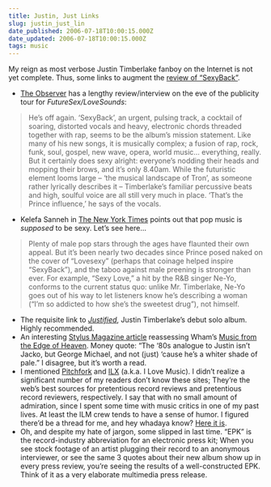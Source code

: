 ```yaml
---
title: Justin, Just Links
slug: justin_just_lin
date_published: 2006-07-18T10:00:15.000Z
date_updated: 2006-07-18T10:00:15.000Z
tags: music
---
```


My reign as most verbose Justin Timberlake fanboy on the Internet is not yet complete. Thus, some links to augment the [review of “SexyBack”](http://www.dashes.com/anil/2006/07/17/justin_timberla).

- [The Observer](http://observer.guardian.co.uk/omm/story/0,,1818048,00.html) has a lengthy review/interview on the eve of the publicity tour for *FutureSex/LoveSounds*:

> He’s off again. ‘SexyBack’, an urgent, pulsing track, a cocktail of soaring, distorted vocals and heavy, electronic chords threaded together with rap, seems to be the album’s mission statement. Like many of his new songs, it is musically complex; a fusion of rap, rock, funk, soul, gospel, new wave, opera, world music… everything, really. But it certainly does sexy alright: everyone’s nodding their heads and mopping their brows, and it’s only 8.40am. While the futuristic element looms large – ‘the musical landscape of Tron’, as someone rather lyrically describes it – Timberlake’s familiar percussive beats and high, soulful voice are all still very much in place. ‘That’s the Prince influence,’ he says of the vocals.

- Kelefa Sanneh in [The New York Times](http://www.nytimes.com/2006/07/13/arts/music/13sann.html?_r=1&amp;oref=slogin) points out that pop music is *supposed* to be sexy. Let’s see here…

> Plenty of male pop stars through the ages have flaunted their own appeal. But it’s been nearly two decades since Prince posed naked on the cover of “Lovesexy” (perhaps that coinage helped inspire “SexyBack”), and the taboo against male preening is stronger than ever. For example, “Sexy Love,” a hit by the R&B singer Ne-Yo, conforms to the current status quo: unlike Mr. Timberlake, Ne-Yo goes out of his way to let listeners know he’s describing a woman (“I’m so addicted to how she’s the sweetest drug”), not himself.

- The requisite link to [*Justified*](http://www.amazon.com/exec/obidos/ASIN/B000070GVR/2020-20), Justin Timberlake’s debut solo album. Highly recommended.
- An interesting [Stylus Magazine article](http://www.stylusmagazine.com/feature.php?ID=2015) reassessing Wham’s [Music from the Edge of Heaven](http://www.amazon.com/exec/obidos/ASIN/B00000266C/2020-20). Money quote: “The ‘80s analogue to Justin isn’t Jacko, but George Michael, and not (just) ‘cause he’s a whiter shade of pale.” I disagree, but it’s worth a read.
- I mentioned [Pitchfork](http://www.pitchforkmedia.com/) and [ILX](http://ilx.wh3rd.net/newquestions.php?board=2) (a.k.a. I Love Music). I didn’t realize a significant number of my readers don’t know these sites; They’re the web’s best sources for pretentious record reviews and pretentious record reviewers, respectively. I say that with no small amount of admiration, since I spent some time with music critics in one of my past lives. At least the ILM crew tends to have a sense of humor. I figured there’d be a thread for me, and hey whadaya know? [Here it is](http://ilx.wh3rd.net/thread.php?msgid=7147550).
- Oh, and despite my hate of jargon, some slipped in last time. “EPK” is the record-industry abbreviation for an electronic press kit; When you see stock footage of an artist plugging their record to an anonymous interviewer, or see the same 3 quotes about their new album show up in every press review, you’re seeing the results of a well-constructed EPK. Think of it as a very elaborate multimedia press release.
